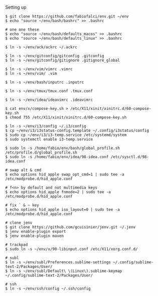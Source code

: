 Setting up
	
	$ git clone https://github.com/fabiofalci/env.git ~/env
	$ echo "source ~/env/bash/bashrc" >> .bashrc

	# one one these
	$ echo "source ~/env/bash/defaults_macos" >> .bashrc
	$ echo "source ~/env/bash/defaults_linux" >> .bashrc

	$ ln -s ~/env/ack/ackrc ~/.ackrc

	$ ln -s ~/env/gitconfig/gitconfig .gitconfig
	$ ln -s ~/env/gitconfig/gitignore .gitignore_global

	$ ln -s ~/env/vim/vimrc .vimrc
	$ ln -s ~/env/vim/ .vim

	$ ln -s ~/env/bash/inputrc .inputrc

	$ ln -s ~/env/tmux/tmux.conf .tmux.conf

	$ ln -s ~/env/idea/ideavimrc .ideavimrc

	$ cat env/x/compose-key.sh > /etc/X11/xinit/xinitrc.d/60-compose-key.sh
	$ chmod 755 /etc/X11/xinit/xinitrc.d/60-compose-key.sh

	$ ln -s ~/env/i3/config ~/.i3/config
	$ cp ~/env/i3/i3status-config.template ~/.config/i3status/config
	$ sudo cp ~/env/i3/i3-temp.service /etc/systemd/system
	$ sudo systemctl enable i3-temp.service

	$ sudo ln -s /home/fabio/env/bash/global_profile.sh /etc/profile.d/global_profile.sh
	$ sudo ln -s /home/fabio/env/idea/98-idea.conf /etc/sysctl.d/98-idea.conf

	# swap alt & cmd
	$ echo options hid_apple swap_opt_cmd=1 | sudo tee -a /etc/modprobe.d/hid_apple.conf

	# f<n> by default and not multimedia keys
	$ echo options hid_apple fnmode=2 | sudo tee -a /etc/modprobe.d/hid_apple.conf

	# fix ` & ~ key
	$ echo options hid_apple iso_layout=0 | sudo tee -a /etc/modprobe.d/hid_apple.conf

	# clone jenv
	$ git clone https://github.com/gcuisinier/jenv.git ~/.jenv
	$ jenv enable-plugin export
 	$ jenv enable-plugin maven

	# trackpad
	$ sudo ln -s ~/env/x/90-libinput.conf /etc/X11/xorg.conf.d/

	# subl
	$ ln -s ~/env/subl/Preferences.sublime-settings ~/.config/sublime-text-2/Packages/User/
	$ ln -s ~/env/subl/Default\ \(Linux\).sublime-keymap ~/.config/sublime-text-2/Packages/User/

	# ssh
	$ ln -s ~/env/ssh/config ~/.ssh/config

